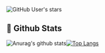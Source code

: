 ![GitHub User's stars](https://img.shields.io/github/stars/dhdh3311?label=doom%27s%20stars&logoColor=Black&style=social)

## 🧐 Github Stats
![Anurag's github stats](https://github-readme-stats.vercel.app/api?username=dhdh3311&theme=calm&show_icons=true&line_height=30)[![Top Langs](https://github-readme-stats.vercel.app/api/top-langs/?username=dhdh3311&theme=calm&langs_count=8&hide=TSQL)](https://github.com/anuraghazra/github-readme-stats)
<!--
**dhdh3311/dhdh3311** is a ✨ _special_ ✨ repository because its `README.md` (this file) appears on your GitHub profile.

Here are some ideas to get you started:

- 🔭 I’m currently working on ...
- 🌱 I’m currently learning ...
- 👯 I’m looking to collaborate on ...
- 🤔 I’m looking for help with ...
- 💬 Ask me about ...
- 📫 How to reach me: ...
- 😄 Pronouns: ...
- ⚡ Fun fact: ...
-->
